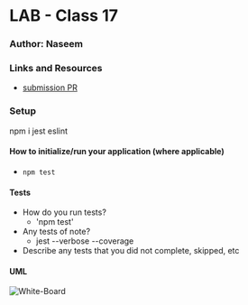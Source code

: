 # LAB - Class 17

### Author: Naseem

### Links and Resources

- [submission PR](https://github.com/naseem-401-advanced-javascript/lab-17/tree/class17)


### Setup
npm i jest eslint

#### How to initialize/run your application (where applicable)

- `npm test`

#### Tests

- How do you run tests?
     - 'npm test'
- Any tests of note?
     - jest --verbose --coverage
- Describe any tests that you did not complete, skipped, etc

#### UML
![White-Board](assets/image.jpg)